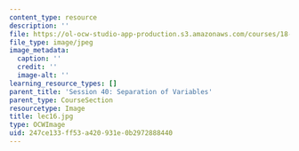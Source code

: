 ```yaml
---
content_type: resource
description: ''
file: https://ol-ocw-studio-app-production.s3.amazonaws.com/courses/18-01sc-single-variable-calculus-fall-2010/247ce133ff53a420931e0b2972888440_lec16.jpg
file_type: image/jpeg
image_metadata:
  caption: ''
  credit: ''
  image-alt: ''
learning_resource_types: []
parent_title: 'Session 40: Separation of Variables'
parent_type: CourseSection
resourcetype: Image
title: lec16.jpg
type: OCWImage
uid: 247ce133-ff53-a420-931e-0b2972888440
---
```

